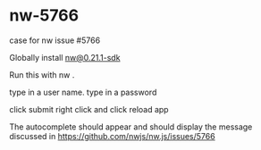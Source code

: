 # nw-5766
case for nw issue #5766

Globally install nw@0.21.1-sdk

Run this with nw .

type in a user name. 
type in a password

click submit
right click and click reload app

The autocomplete should appear and should display the message discussed in https://github.com/nwjs/nw.js/issues/5766
